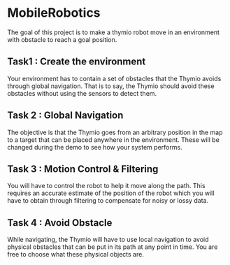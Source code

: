# MobileRobotics

The goal of this project is to make a thymio robot move in an environment with obstacle to reach a goal position. 

## Task1 : Create the environment 

Your environment has to contain a set of obstacles that the Thymio avoids through global navigation.
That is to say, the Thymio should avoid these obstacles without using the sensors to detect them. 

## Task 2 : Global Navigation

The objective is that the Thymio goes from an arbitrary position in the map to a target that can be placed
anywhere in the environment. These will be changed during the demo to see how your system performs. 

## Task 3 : Motion Control & Filtering

You will have to control the robot to help it move along the path. This requires an accurate estimate of the
position of the robot which you will have to obtain through filtering to compensate for noisy or lossy data. 

## Task 4 : Avoid Obstacle 

While navigating, the Thymio will have to use local navigation to avoid physical obstacles that can be put
in its path at any point in time. You are free to choose what these physical objects are.
